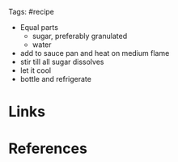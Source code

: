 Tags: #recipe

- Equal parts 
	- sugar, preferably granulated
	- water
- add to sauce pan and heat on medium flame 
- stir till all sugar dissolves 
- let it cool
- bottle and refrigerate 

# Links

# References
